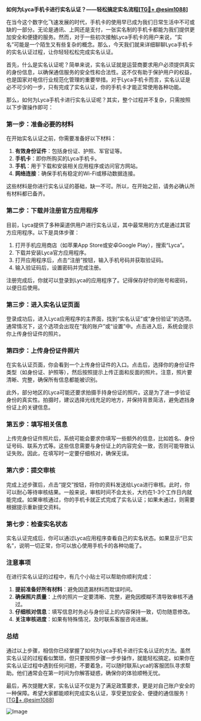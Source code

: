 **如何为Lyca手机卡进行实名认证？——轻松搞定实名流程[[TG💪+ @esim1088](https://t.me/s/esim1088)]**

在当今这个数字化飞速发展的时代，手机卡的使用早已成为我们日常生活中不可或缺的一部分。无论是通讯、上网还是支付，一张实名制的手机卡都能为我们提供更加安全和便捷的服务。然而，对于一些初次接触Lyca手机卡的用户来说，“实名”可能是一个陌生又有些复杂的概念。那么，今天我们就来详细聊聊Lyca手机卡的实名认证过程，让你轻轻松松完成实名认证。

首先，什么是实名认证呢？简单来说，实名认证就是运营商要求用户必须提供真实的身份信息，以确保通信服务的安全性和合法性。这不仅有助于保护用户的权益，也是国家对电信行业规范化管理的重要举措。对于Lyca手机卡而言，实名认证是必不可少的一步，只有完成了实名认证，你的手机卡才能正常使用各种功能。

那么，如何为Lyca手机卡进行实名认证呢？其实，整个过程并不复杂，只需按照以下步骤操作即可：

### **第一步：准备必要的材料**
在开始实名认证之前，你需要准备好以下材料：
1. **有效身份证件**：包括身份证、护照、军官证等。
2. **手机卡**：即你所购买的Lyca手机卡。
3. **手机**：用于下载和安装相关应用程序或访问官方网站。
4. **网络连接**：确保手机有稳定的Wi-Fi或移动数据连接。

这些材料是你进行实名认证的基础，缺一不可。所以，在开始之前，请务必确认所有材料都已备齐。

### **第二步：下载并注册官方应用程序**
目前，Lyca提供了多种渠道供用户进行实名认证，其中最常用的方式是通过其官方应用程序。以下是具体步骤：
1. 打开手机应用商店（如苹果App Store或安卓Google Play），搜索“Lyca”。
2. 下载并安装Lyca官方应用程序。
3. 打开应用程序后，点击“注册”按钮，输入手机号码并获取验证码。
4. 输入验证码后，设置密码并完成注册。

注册完成后，你就可以登录到Lyca的应用程序了。记得保存好你的账号和密码，以便日后使用。

### **第三步：进入实名认证页面**
登录成功后，进入Lyca应用程序的主界面，找到“实名认证”或“身份验证”的选项。通常情况下，这个选项会出现在“我的账户”或“设置”中。点击进入后，系统会提示你上传身份证件的照片。

### **第四步：上传身份证件照片**
在实名认证页面，你会看到一个上传身份证件的入口。点击后，选择你的身份证件类型（如身份证、护照等），然后按照提示上传正面和反面的照片。注意，照片要清晰、完整，确保所有信息都能被识别。

此外，部分地区的Lyca可能还要求拍摄手持身份证的照片。这是为了进一步验证身份的真实性。拍摄时，建议选择光线充足的地方，并保持背景简洁，避免遮挡身份证上的关键信息。

### **第五步：填写相关信息**
上传完身份证件照片后，系统可能会要求你填写一些额外的信息，比如姓名、身份证号码、联系方式等。这些信息需要与身份证上的内容完全一致，否则可能导致认证失败。因此，在填写时一定要仔细核对，确保无误。

### **第六步：提交审核**
完成上述步骤后，点击“提交”按钮，将你的资料发送给Lyca进行审核。此时，你可以耐心等待审核结果。一般来说，审核时间不会太长，大约在1-3个工作日内就能完成。如果审核通过，你的手机卡就正式完成了实名认证；如果未通过，则需要根据提示重新提交资料。

### **第七步：检查实名状态**
实名认证完成后，你可以通过Lyca应用程序查看自己的实名状态。如果显示“已实名”，说明一切正常，你可以放心使用手机卡的各种功能了。

### **注意事项**
在进行实名认证的过程中，有几个小贴士可以帮助你顺利完成：
1. **提前准备好所有材料**：避免因遗漏材料而耽误时间。
2. **确保照片质量**：上传的照片一定要清晰、完整，避免因模糊不清导致审核不通过。
3. **仔细核对信息**：填写信息时务必与身份证上的内容保持一致，切勿随意修改。
4. **关注审核进度**：如果有特殊情况，及时联系客服咨询进展。

### **总结**
通过以上步骤，相信你已经掌握了如何为Lyca手机卡进行实名认证的方法。虽然实名认证的过程看似繁琐，但只要按照步骤一步步操作，就能轻松搞定。如果你在实名认证过程中遇到任何问题，不要着急，可以随时联系Lyca的客服团队寻求帮助。他们通常会在第一时间为你解答疑惑，确保你的体验顺畅无忧。

最后，再次提醒大家，实名认证不仅是为了满足政策要求，更是对自己账户安全的一种保障。希望大家都能顺利完成实名认证，享受更加安全、便捷的通信服务！[[TG💪+ @esim1088](https://t.me/s/esim1088)] 

![Image](https://i.postimg.cc/4NQfJmqS/Snipaste-2025-05-13-00-14-12.png)